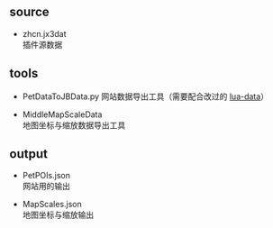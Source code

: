 ## source

- zhcn.jx3dat   
    插件源数据

## tools

- PetDataToJBData.py
    网站数据导出工具（需要配合改过的 [lua-data](https://github.com/whc2001/luadata/tree/dev)）

- MiddleMapScaleData  
    地图坐标与缩放数据导出工具

## output

- PetPOIs.json  
    网站用的输出

- MapScales.json  
    地图坐标与缩放输出
